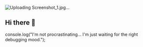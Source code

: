 ![Uploading Screenshot_1.jpg…]()
<h2 >Hi there 👋</h2>
<p>console.log("I'm not procrastinating... I'm just waiting for the right debugging mood.");</p>

                                                                                   

